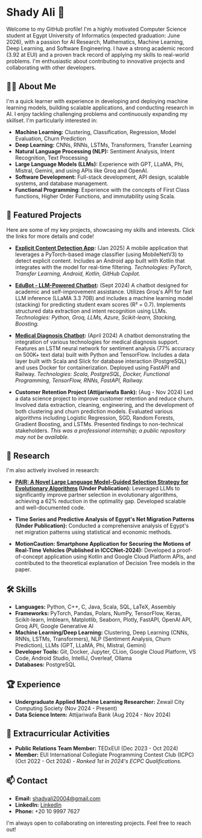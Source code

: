 # Shady Ali 🚀

Welcome to my GitHub profile! I'm a highly motivated Computer Science student at Egypt University of Informatics (expected graduation: June 2026), with a passion for AI Research, Mathematics, Machine Learning, Deep Learning, and Software Engineering.  I have a strong academic record (3.92 at EUI) and a proven track record of applying my skills to real-world problems.  I'm enthusiastic about contributing to innovative projects and collaborating with other developers.

## 👨‍💻 About Me

I'm a quick learner with experience in developing and deploying machine learning models, building scalable applications, and conducting research in AI.  I enjoy tackling challenging problems and continuously expanding my skillset. I'm particularly interested in:

*   **Machine Learning:**  Clustering, Classification, Regression, Model Evaluation, Churn Prediction
*   **Deep Learning:** CNNs, RNNs, LSTMs, Transformers, Transfer Learning
*   **Natural Language Processing (NLP):** Sentiment Analysis, Intent Recognition, Text Processing
*   **Large Language Models (LLMs):**  Experience with GPT, LLaMA, Phi, Mistral, Gemini, and using APIs like Groq and OpenAI.
*   **Software Development:**  Full-stack development, API design, scalable systems, and database management.
*   **Functional Programming**: Experience with the concepts of First Class functions, Higher Order Functions, and immutability using Scala.

## 🌟 Featured Projects

Here are some of my key projects, showcasing my skills and interests.  Click the links for more details and code!

*   **[Explicit Content Detection App](https://github.com/SHIXOOM/Help-Me):** (Jan 2025) A mobile application that leverages a PyTorch-based image classifier (using MobileNetV3) to detect explicit content.  Includes an Android app built with Kotlin that integrates with the model for real-time filtering.  *Technologies: PyTorch, Transfer Learning, Android, Kotlin, GitHub Copilot.*

*   **[EduBot - LLM-Powered Chatbot](https://github.com/muha-0/EduBot):** (Sept 2024) A chatbot designed for academic and self-improvement assistance. Utilizes Groq's API for fast LLM inference (LLaMA 3.3 70B) and includes a machine learning model (stacking) for predicting student exam scores (R² = 0.7).  Implements structured data extraction and intent recognition using LLMs. *Technologies: Python, Groq, LLMs, Azure, Scikit-learn, Stacking, Boosting.*

*   **[Medical Diagnosis Chatbot](https://github.com/SHIXOOM/Doctor-Diagnosis-ChatBot):** (April 2024) A chatbot demonstrating the integration of various technologies for medical diagnosis support.  Features an LSTM neural network for sentiment analysis (77% accuracy on 500K+ text data) built with Python and TensorFlow.  Includes a data layer built with Scala and Slick for database interaction (PostgreSQL) and uses Docker for containerization. Deployed using FastAPI and Railway. *Technologies: Scala, PostgreSQL, Docker, Functional Programming, TensorFlow, RNNs, FastAPI, Railway.*

* **Customer Retention Project (Attijariwafa Bank):** (Aug - Nov 2024) Led a data science project to improve customer retention and reduce churn. Involved data extraction, cleaning, engineering, and the development of both clustering and churn prediction models. Evaluated various algorithms including Logistic Regression, SGD, Random Forests, Gradient Boosting, and LSTMs. Presented findings to non-technical stakeholders. *This was a professional internship; a public repository may not be available.*

## 🔬 Research

I'm also actively involved in research:

*   **[PAIR: A Novel Large Language Model-Guided Selection Strategy for Evolutionary Algorithms](https://github.com/SHIXOOM/PAIR) (Under Publication):**  Leveraged LLMs to significantly improve partner selection in evolutionary algorithms, achieving a 62% reduction in the optimality gap. Developed scalable and well-documented code.

*   **Time Series and Predictive Analysis of Egypt's Net Migration Patterns (Under Publication):** Conducted a comprehensive analysis of Egypt's net migration patterns using statistical and economic methods.

*   **MotionCaution: Smartphone Application for Securing the Motions of Real-Time Vehicles (Published in ICCCNet-2024):**  Developed a proof-of-concept application using Kotlin and Google Cloud Platform APIs, and contributed to the theoretical explanation of Decision Tree models in the paper.

## 🛠️ Skills

*   **Languages:** Python, C++, C, Java, Scala, SQL, LaTeX, Assembly
*   **Frameworks:** PyTorch, Pandas, Polars, NumPy, TensorFlow, Keras, Scikit-learn, Imblearn, Matplotlib, Seaborn, Plotly, FastAPI, OpenAI API, Groq API, Google Generative AI
*   **Machine Learning/Deep Learning:** Clustering, Deep Learning (CNNs, RNNs, LSTMs, Transformers), NLP (Sentiment Analysis, Churn Prediction), LLMs (GPT, LLaMA, Phi, Mistral, Gemini)
*   **Developer Tools:** Git, Docker, Jupyter, CLion, Google Cloud Platform, VS Code, Android Studio, IntelliJ, Overleaf, Ollama
* **Databases:** PostgreSQL

## 🏆 Experience

*   **Undergraduate Applied Machine Learning Researcher:** Zewail City Computing Society (Nov 2024 - Present)
*   **Data Science Intern:** Attijariwafa Bank (Aug 2024 - Nov 2024)

## 🏅 Extracurricular Activities

*   **Public Relations Team Member:** TEDxEUI (Dec 2023 - Oct 2024)
*   **Member:** EUI International Collegiate Programming Contest Club (ICPC) (Oct 2022 - Oct 2024) - *Ranked 1st in 2024's ECPC Qualifications.*

## 📫 Contact

*   **Email:** [shadyali20004@gmail.com](mailto:shadyali20004@gmail.com)
*   **LinkedIn:** [LinkedIn](www.linkedin.com/in/shady-ali)
* **Phone:** +20 10 9997 7627

I'm always open to collaborating on interesting projects.  Feel free to reach out!
